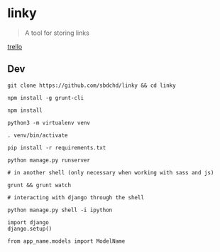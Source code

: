 # linky

> A tool for storing links

[trello](https://trello.com/c/nkjHzDa5/13-bookmarking-website)

## Dev

```
git clone https://github.com/sbdchd/linky && cd linky

npm install -g grunt-cli

npm install

python3 -m virtualenv venv

. venv/bin/activate

pip install -r requirements.txt

python manage.py runserver

# in another shell (only necessary when working with sass and js)

grunt && grunt watch
```

```
# interacting with django through the shell

python manage.py shell -i ipython

import django
django.setup()

from app_name.models import ModelName
```
